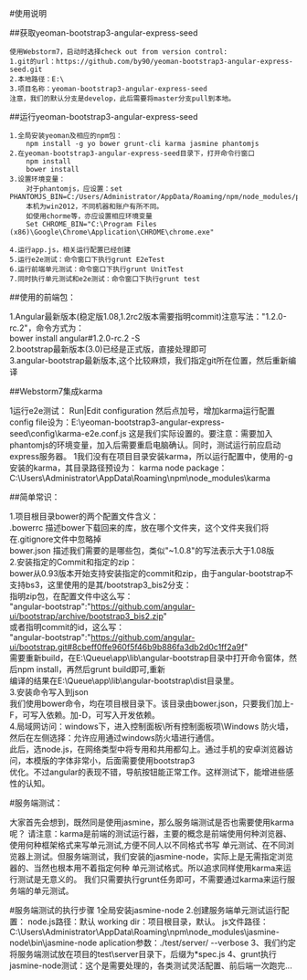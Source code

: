 #使用说明

##获取yeoman-bootstrap3-angular-express-seed

    使用Webstorm7，启动时选择check out from version control:
    1.git的url：https://github.com/by90/yeoman-bootstrap3-angular-express-seed.git
    2.本地路径：E:\
    3.项目名称：yeoman-bootstrap3-angular-express-seed
    注意，我们的默认分支是develop，此后需要将master分支pull到本地。

##运行yeoman-bootstrap3-angular-express-seed

    1.全局安装yeoman及相应的npm包：
        npm install -g yo bower grunt-cli karma jasmine phantomjs
    2.在yeoman-bootstrap3-angular-express-seed目录下，打开命令行窗口
        npm install
        bower install
    3.设置环境变量：
        对于phantomjs，应设置：set PHANTOMJS_BIN=C:/Users/Administrator/AppData/Roaming/npm/node_modules/phantomjs/lib/phantom/phantomjs.exe
        本机为win2012，不同机器和账户有所不同。
        如使用chorme等，亦应设置相应环境变量
        Set CHROME_BIN="C:\Program Files (x86)\Google\Chrome\Application\CHROME\chrome.exe"

    4.运行app.js，相关运行配置已经创建
    5.运行e2e测试：命令窗口下执行grunt E2eTest
    6.运行前端单元测试：命令窗口下执行grunt UnitTest  
    7.同时执行单元测试和e2e测试：命令窗口下执行grunt test

##使用的前端包：

1.Angular最新版本(稳定版1.08,1.2rc2版本需要指明commit)注意写法："1.2.0-rc.2"，命令方式为：  
  bower install angular#1.2.0-rc.2 -S  
2.bootstrap最新版本(3.0)已经是正式版，直接处理即可  
3.angular-bootstrap最新版本,这个比较麻烦，我们指定git所在位置，然后重新编译  


##Webstorm7集成karma

1运行e2e测试：
Run|Edit configuration
然后点加号，增加karma运行配置
config file设为：E:\yeoman-bootstrap3-angular-express-seed\config\karma-e2e.conf.js
这是我们实际设置的。要注意：需要加入phantomjs的环境变量，加入后需要重启电脑确认。同时，测试运行前应启动express服务器。
1我们没有在项目目录安装karma，所以运行配置中，使用的-g安装的karma，其目录路径预设为：
karma node package：C:\Users\Administrator\AppData\Roaming\npm\node_modules\karma
 
##简单常识：

1.项目根目录bower的两个配置文件含义：  
    .bowerrc  描述bower下载回来的库，放在哪个文件夹，这个文件夹我们将在.gitignore文件中忽略掉  
    bower.json  描述我们需要的是哪些包，类似"~1.0.8"的写法表示大于1.08版  
2.安装指定的Commit和指定的zip：  
    bower从0.93版本开始支持安装指定的commit和zip，由于angular-bootstrap不支持bs3，这里使用的是其/bootstrap3_bis2分支：  
    指明zip包，在配置文件中这么写：  
    "angular-bootstrap":"https://github.com/angular-ui/bootstrap/archive/bootstrap3_bis2.zip"  
    或者指明commit的id，这么写：  
    "angular-bootstrap":"https://github.com/angular-ui/bootstrap.git#8cbeff0ffe960f5f46b9b886fa3db2d0c1ff2a9f"  
    需要重新build，在E:\Queue\app\lib\angular-bootstrap目录中打开命令窗体，然后npm install，再然后grunt build即可,重新  
    编译的结果在E:\Queue\app\lib\angular-bootstrap\dist目录里。  
3.安装命令写入到json  
    我们使用bower命令，均在项目根目录下。该目录由bower.json，只要我们加上-F，可写入依赖。加-D，可写入开发依赖。  
4.局域网访问：windows下，进入控制面板\所有控制面板项\Windows 防火墙，然后在左侧选择：允许应用通过windows防火墙进行通信。  
    此后，选node.js，在网络类型中将专用和共用都勾上。通过手机的安卓浏览器访问，本模版的字体非常小，后面需要使用bootstrap3  
    优化。不过angular的表现不错，导航按钮能正常工作。这样测试下，能增进些感性的认知。  
    
#服务端测试：

大家首先会想到，既然同是使用jasmine，那么服务端测试是否也需要使用karma呢？
请注意：karma是前端的测试运行器，主要的概念是前端使用何种浏览器、使用何种框架格式来写单元测试,方便不同人以不同格式书写
单元测试、在不同浏览器上测试。但服务端测试，我们安装的jasmine-node，实际上是无需指定浏览器的、当然也根本用不着指定何种
单元测试格式。所以追求同样使用karma来运行测试是无意义的。
我们只需要执行grunt任务即可，不需要通过karma来运行服务端的单元测试。

#服务端测试的执行步骤
1全局安装jasmine-node
2.创建服务端单元测试运行配置：
node.js路径：默认
working dir：项目根目录，默认。
js文件路径：C:\Users\Administrator\AppData\Roaming\npm\node_modules\jasmine-node\bin\jasmine-node
aplication参数：./test/server/ --verbose
3、我们约定将服务端测试放在项目的test\server目录下，后缀为*spec.js
4、grunt执行jasmine-node测试：这个是需要处理的，各类测试灵活配置、前后端一次跑完...
